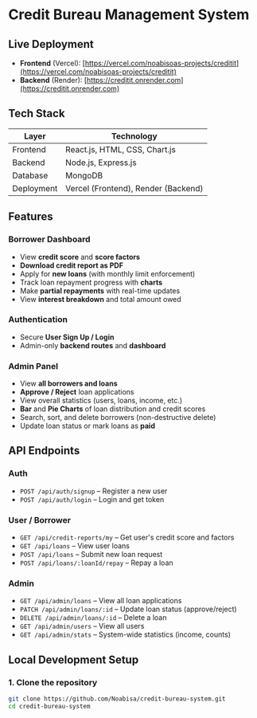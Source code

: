 #  Credit Bureau Management System

## Live Deployment

- **Frontend** (Vercel): [https://vercel.com/noabisoas-projects/creditit](https://vercel.com/noabisoas-projects/creditit)
- **Backend** (Render): [https://creditit.onrender.com](https://creditit.onrender.com)


##  Tech Stack

| Layer        | Technology                    |
|--------------|-------------------------------|
| Frontend     | React.js, HTML, CSS, Chart.js |
| Backend      | Node.js, Express.js           |
| Database     | MongoDB                       |
| Deployment   | Vercel (Frontend), Render (Backend) |



## Features

###  Borrower Dashboard

-  View **credit score** and **score factors**
-  **Download credit report as PDF**
-  Apply for **new loans** (with monthly limit enforcement)
-  Track loan repayment progress with **charts**
-  Make **partial repayments** with real-time updates
-  View **interest breakdown** and total amount owed

### Authentication

-  Secure **User Sign Up / Login**
-  Admin-only **backend routes** and **dashboard**

###  Admin Panel

-  View **all borrowers and loans**
-  **Approve / Reject** loan applications
-  View overall statistics (users, loans, income, etc.)
-  **Bar** and **Pie Charts** of loan distribution and credit scores
-  Search, sort, and delete borrowers (non-destructive delete)
-  Update loan status or mark loans as **paid**


## API Endpoints

### Auth
- `POST /api/auth/signup` – Register a new user
- `POST /api/auth/login` – Login and get token

### User / Borrower
- `GET /api/credit-reports/my` – Get user's credit score and factors
- `GET /api/loans` – View user loans
- `POST /api/loans` – Submit new loan request
- `POST /api/loans/:loanId/repay` – Repay a loan

### Admin
- `GET /api/admin/loans` – View all loan applications
- `PATCH /api/admin/loans/:id` – Update loan status (approve/reject)
- `DELETE /api/admin/loans/:id` – Delete a loan
- `GET /api/admin/users` – View all users
- `GET /api/admin/stats` – System-wide statistics (income, counts)

##  Local Development Setup

### 1. Clone the repository

```bash
git clone https://github.com/Noabisa/credit-bureau-system.git
cd credit-bureau-system
